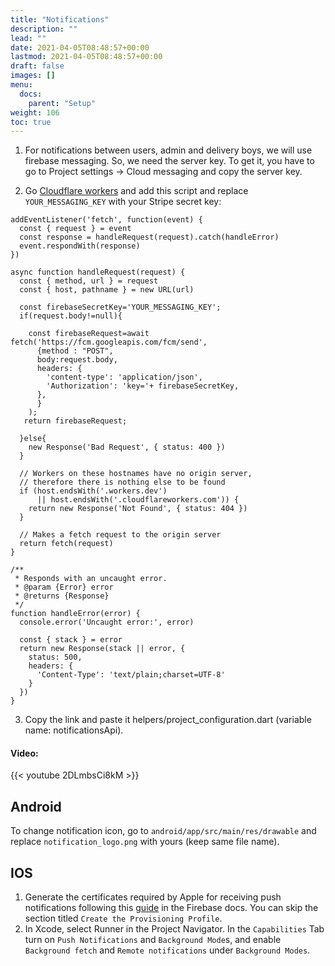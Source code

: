 ```yaml
---
title: "Notifications"
description: ""
lead: ""
date: 2021-04-05T08:48:57+00:00
lastmod: 2021-04-05T08:48:57+00:00
draft: false
images: []
menu:
  docs:
    parent: "Setup"
weight: 106
toc: true
---
```


1. For notifications between users, admin and delivery boys, we will use firebase messaging. So, we need the server key. To get it, you have to go to Project settings → Cloud messaging and copy the server key.


2. Go [Cloudflare workers](https://workers.cloudflare.com/) and add this script and replace `YOUR_MESSAGING_KEY` with your Stripe secret key:
```
addEventListener('fetch', function(event) {
  const { request } = event
  const response = handleRequest(request).catch(handleError)
  event.respondWith(response)
})

async function handleRequest(request) {
  const { method, url } = request
  const { host, pathname } = new URL(url)

  const firebaseSecretKey='YOUR_MESSAGING_KEY';
  if(request.body!=null){

    const firebaseRequest=await fetch('https://fcm.googleapis.com/fcm/send',
      {method : "POST",
      body:request.body,
      headers: {
        'content-type': 'application/json',
        'Authorization': 'key='+ firebaseSecretKey,
      },  
      }
    );
   return firebaseRequest;

  }else{
    new Response('Bad Request', { status: 400 })
  }

  // Workers on these hostnames have no origin server,
  // therefore there is nothing else to be found
  if (host.endsWith('.workers.dev')
      || host.endsWith('.cloudflareworkers.com')) {
    return new Response('Not Found', { status: 404 })
  }

  // Makes a fetch request to the origin server
  return fetch(request)
}

/**
 * Responds with an uncaught error.
 * @param {Error} error
 * @returns {Response}
 */
function handleError(error) {
  console.error('Uncaught error:', error)

  const { stack } = error
  return new Response(stack || error, {
    status: 500,
    headers: {
      'Content-Type': 'text/plain;charset=UTF-8'
    }
  })
}
```

3. Copy the link and paste it helpers/project_configuration.dart (variable name: notificationsApi).

#### Video:

{{< youtube 2DLmbsCi8kM >}}


## Android
To change notification icon, go to `android/app/src/main/res/drawable` and replace `notification_logo.png` with yours (keep same file name).

## IOS
1. Generate the certificates required by Apple for receiving push notifications following this [guide](https://firebase.google.com/docs/cloud-messaging/ios/certs) in the Firebase docs. You can skip the section titled `Create the Provisioning Profile`.
2. In Xcode, select Runner in the Project Navigator. In the `Capabilities` Tab turn on `Push Notifications` and `Background Mode`s, and enable `Background fetch` and `Remote notifications` under `Background Modes`.
